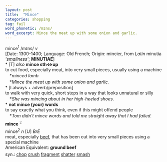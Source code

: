 ```yaml
---
layout: post
title:  "Mince"
categories: shopping
tag: fail
word_phonetic: /mɪns/
word_excerpt: Mince the meat up with some onion and garlic.
---
```

<DIV style="MARGIN: 0px 0px 5px">mince<SUP>1</SUP> /mɪns/ <I>v</I> <BR>[Date: 1300-1400; Language: Old French; Origin: mincier, from <I>Latin</I> minutia <I>'smallness'</I>; <B>MINUTIAE</B>]<BR>* [T] <I>also</I> <B>mince sth⇔up</B> <BR>to cut food, especially meat, into very small pieces, usually using a machine<BR>　*<I>minced lamb</I><BR>　*<I>Mince the meat up with some onion and garlic.</I><BR>* [I always + adverb/preposition] <BR>to walk with very quick, short steps in a way that looks unnatural or silly<BR>　*<I>She was mincing about in her high-heeled shoes.</I><BR>* <B>not mince (your) words</B><BR>to say exactly what you think, even if this might offend people<BR>　*<I>Tom didn't mince words and told me straight away that I had failed.</I></DIV>
<DIV style="COLOR: #808080; MARGIN: 0px 0px 5px; LINE-HEIGHT: normal"><SPAN style="FONT-SIZE: 10.5pt; COLOR: #000000; LINE-HEIGHT: normal"><B>mince</B></SPAN> <SUP style="FONT-SIZE: 83%; LINE-HEIGHT: normal">2</SUP> </DIV>
<DIV style="MARGIN: 0px 0px 5px">mince<SUP>2</SUP> <I>n</I> [U] <I>BrE</I> <BR>meat, especially <A href="{{ site.baseurl }}/beef"><U>beef</U></A>, that has been cut into very small pieces using a special machine<BR>American Equivalent: <B>ground beef</B></DIV>
<DIV style="MARGIN: 0px 0px 5px">
<DIV style="MARGIN: 4px 0px">syn.: <A href="{{ site.baseurl }}/chop"><U>chop</U></A> <A href="{{ site.baseurl }}/crush"><U>crush</U></A> <A href="{{ site.baseurl }}/fragment"><U>fragment</U></A> <A href="{{ site.baseurl }}/shatter"><U>shatter</U></A> <A href="{{ site.baseurl }}/smash"><U>smash</U></A></DIV></DIV>
